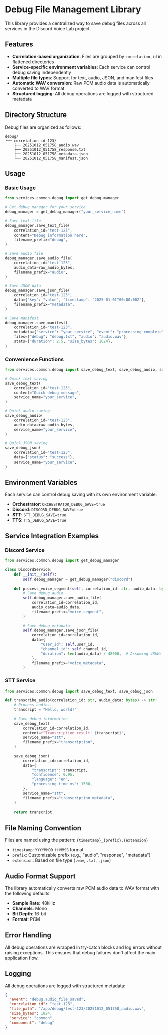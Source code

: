 # Debug File Management Library

This library provides a centralized way to save debug files across all services in the Discord Voice Lab project.

## Features

- **Correlation-based organization**: Files are grouped by `correlation_id` in flattened directories
- **Service-specific environment variables**: Each service can control debug saving independently
- **Multiple file types**: Support for text, audio, JSON, and manifest files
- **Automatic WAV conversion**: Raw PCM audio data is automatically converted to WAV format
- **Structured logging**: All debug operations are logged with structured metadata

## Directory Structure

Debug files are organized as follows:

```
debug/
└── correlation-id-123/
    ├── 20251012_051758_audio.wav
    ├── 20251012_051758_response.txt
    ├── 20251012_051758_metadata.json
    └── 20251012_051758_manifest.json
```

## Usage

### Basic Usage

```python
from services.common.debug import get_debug_manager

# Get debug manager for your service
debug_manager = get_debug_manager("your_service_name")

# Save text file
debug_manager.save_text_file(
    correlation_id="test-123",
    content="Debug information here",
    filename_prefix="debug",
)

# Save audio file
debug_manager.save_audio_file(
    correlation_id="test-123",
    audio_data=raw_audio_bytes,
    filename_prefix="audio",
)

# Save JSON data
debug_manager.save_json_file(
    correlation_id="test-123",
    data={"key": "value", "timestamp": "2025-01-01T00:00:00Z"},
    filename_prefix="metadata",
)

# Save manifest
debug_manager.save_manifest(
    correlation_id="test-123",
    metadata={"service": "your_service", "event": "processing_complete"},
    files={"debug": "debug.txt", "audio": "audio.wav"},
    stats={"duration": 2.5, "size_bytes": 1024},
)
```

### Convenience Functions

```python
from services.common.debug import save_debug_text, save_debug_audio, save_debug_json

# Quick text saving
save_debug_text(
    correlation_id="test-123",
    content="Quick debug message",
    service_name="your_service",
)

# Quick audio saving
save_debug_audio(
    correlation_id="test-123",
    audio_data=raw_audio_bytes,
    service_name="your_service",
)

# Quick JSON saving
save_debug_json(
    correlation_id="test-123",
    data={"status": "success"},
    service_name="your_service",
)
```

## Environment Variables

Each service can control debug saving with its own environment variable:

- **Orchestrator**: `ORCHESTRATOR_DEBUG_SAVE=true`
- **Discord**: `DISCORD_DEBUG_SAVE=true`
- **STT**: `STT_DEBUG_SAVE=true`
- **TTS**: `TTS_DEBUG_SAVE=true`

## Service Integration Examples

### Discord Service

```python
from services.common.debug import get_debug_manager

class DiscordService:
    def __init__(self):
        self.debug_manager = get_debug_manager("discord")
    
    def process_voice_segment(self, correlation_id: str, audio_data: bytes):
        # Save debug audio
        self.debug_manager.save_audio_file(
            correlation_id=correlation_id,
            audio_data=audio_data,
            filename_prefix="voice_segment",
        )
        
        # Save debug metadata
        self.debug_manager.save_json_file(
            correlation_id=correlation_id,
            data={
                "user_id": self.user_id,
                "channel_id": self.channel_id,
                "duration": len(audio_data) / 48000,  # Assuming 48kHz
            },
            filename_prefix="voice_metadata",
        )
```

### STT Service

```python
from services.common.debug import save_debug_text, save_debug_json

def transcribe_audio(correlation_id: str, audio_data: bytes) -> str:
    # Process audio...
    transcript = "Hello, world!"
    
    # Save debug information
    save_debug_text(
        correlation_id=correlation_id,
        content=f"Transcription result: {transcript}",
        service_name="stt",
        filename_prefix="transcription",
    )
    
    save_debug_json(
        correlation_id=correlation_id,
        data={
            "transcript": transcript,
            "confidence": 0.95,
            "language": "en",
            "processing_time_ms": 1500,
        },
        service_name="stt",
        filename_prefix="transcription_metadata",
    )
    
    return transcript
```

## File Naming Convention

Files are named using the pattern: `{timestamp}_{prefix}.{extension}`

- `timestamp`: `YYYYMMDD_HHMMSS` format
- `prefix`: Customizable prefix (e.g., "audio", "response", "metadata")
- `extension`: Based on file type (`.wav`, `.txt`, `.json`)

## Audio Format Support

The library automatically converts raw PCM audio data to WAV format with the following defaults:

- **Sample Rate**: 48kHz
- **Channels**: Mono
- **Bit Depth**: 16-bit
- **Format**: PCM

## Error Handling

All debug operations are wrapped in try-catch blocks and log errors without raising exceptions. This ensures that debug failures don't affect the main application flow.

## Logging

All debug operations are logged with structured metadata:

```json
{
  "event": "debug.audio_file_saved",
  "correlation_id": "test-123",
  "file_path": "/app/debug/test-123/20251012_051758_audio.wav",
  "size_bytes": 1024,
  "service": "common",
  "component": "debug"
}
```
